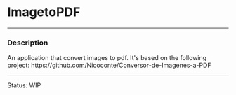 <h1> ImagetoPDF </h1>

<hr>

<h3> Description </h3>

<p> An application that convert images to pdf. It's based on the following
project: <a>https://github.com/Nicoconte/Conversor-de-Imagenes-a-PDF</a> </p>

<hr>

<span>Status: WIP</span>